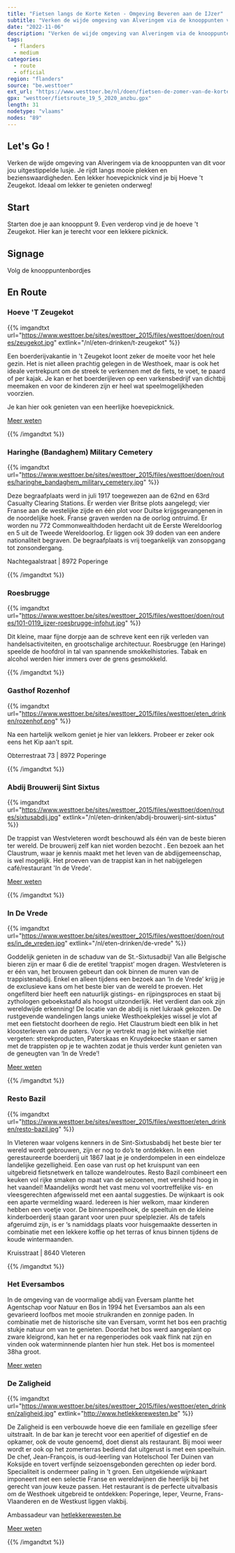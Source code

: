 ```yaml
---
title: "Fietsen langs de Korte Keten - Omgeving Beveren aan de IJzer"
subtitle: "Verken de wijde omgeving van Alveringem via de knooppunten van dit voor jou uitgestippelde lusje"
date: "2022-11-06"
description: "Verken de wijde omgeving van Alveringem via de knooppunten van dit voor jou uitgestippelde lusje" 
tags:
  - flanders
  - medium
categories: 
  - route
  - official
region: "flanders"
source: "be.westtoer"
ext_url: "https://www.westtoer.be/nl/doen/fietsen-de-zomer-van-de-korte-keten-omgeving-beveren-aan-de-ijzer"
gpx: "westtoer/fietsroute_19_5_2020_anzbu.gpx"
length: 31
nodetype: "vlaams"
nodes: "89"
---
```


## Let's Go !

Verken de wijde omgeving van Alveringem via de knooppunten van dit voor jou uitgestippelde lusje. Je rijdt langs mooie plekken en bezienswaardigheden. Een lekker hoevepicknick vind je bij Hoeve 't Zeugekot. Ideaal om lekker te genieten onderweg!

## Start 

Starten doe je aan knooppunt 9. Even verderop vind je de hoeve 't Zeugekot. Hier kan je terecht voor een lekkere picknick.

## Signage

Volg de knooppuntenbordjes

## En Route

### Hoeve 'T Zeugekot

{{% imgandtxt url="https://www.westtoer.be/sites/westtoer_2015/files/westtoer/doen/routes/zeugekot.jpg" extlink="/nl/eten-drinken/t-zeugekot" %}}

Een boerderijvakantie in 't Zeugekot loont zeker de moeite voor het hele gezin. Het is niet alleen prachtig gelegen in de Westhoek, maar is ook het ideale vertrekpunt om de streek te verkennen met de fiets, te voet, te paard of per kajak. Je kan er het boerderijleven op een varkensbedrijf van dichtbij meemaken en voor de kinderen zijn er heel wat speelmogelijkheden voorzien.

Je kan hier ook genieten van een heerlijke hoevepicknick.

[Meer weten](https://www.westtoer.be/nl/eten-drinken/t-zeugekot)

{{% /imgandtxt %}}

### Haringhe (Bandaghem) Military Cemetery

{{% imgandtxt url="https://www.westtoer.be/sites/westtoer_2015/files/westtoer/doen/routes/haringhe_bandaghem_military_cemetery.jpg" %}}

Deze begraafplaats werd in juli 1917 toegewezen aan de 62nd en 63rd Casualty Clearing Stations. Er werden vier Britse plots aangelegd; vier Franse aan de westelijke zijde en één plot voor Duitse krijgsgevangenen in de noordelijke hoek. Franse graven werden na de oorlog ontruimd. Er worden nu 772 Commonwealthdoden herdacht uit de Eerste Wereldoorlog en 5 uit de Tweede Wereldoorlog. Er liggen ook 39 doden van een andere nationaliteit begraven. De begraafplaats is vrij toegankelijk van zonsopgang tot zonsondergang.

Nachtegaalstraat  |  8972 Poperinge

{{% /imgandtxt %}}

### Roesbrugge

{{% imgandtxt url="https://www.westtoer.be/sites/westtoer_2015/files/westtoer/doen/routes/101-0119_ijzer-roesbrugge-infohut.jpg" %}}

Dit kleine, maar fijne dorpje aan de schreve kent een rijk verleden van handelsactiviteiten, en grootschalige architectuur. Roesbrugge (en Haringe) speelde de hoofdrol in tal van spannende smokkelhistories. Tabak en alcohol werden hier immers over de grens gesmokkeld.

{{% /imgandtxt %}}

### Gasthof Rozenhof

{{% imgandtxt url="https://www.westtoer.be/sites/westtoer_2015/files/westtoer/eten_drinken/rozenhof.png" %}}

Na een hartelijk welkom geniet je hier van lekkers. Probeer er zeker ook eens het Kip aan't spit.

Obterrestraat 73  |  8972 Poperinge

{{% /imgandtxt %}}

### Abdij Brouwerij Sint Sixtus

{{% imgandtxt url="https://www.westtoer.be/sites/westtoer_2015/files/westtoer/doen/routes/sixtusabdij.jpg" extlink="/nl/eten-drinken/abdij-brouwerij-sint-sixtus" %}}

De trappist van Westvleteren wordt beschouwd als één van de beste bieren ter wereld. De brouwerij zelf kan niet worden bezocht . Een bezoek aan het Claustrum, waar je kennis maakt met het leven van de abdijgemeenschap, is wel mogelijk. Het proeven van de trappist kan in het nabijgelegen café/restaurant 'In de Vrede'.

[Meer weten](https://www.westtoer.be/nl/eten-drinken/abdij-brouwerij-sint-sixtus)

{{% /imgandtxt %}}

### In De Vrede

{{% imgandtxt url="https://www.westtoer.be/sites/westtoer_2015/files/westtoer/doen/routes/in_de_vreden.jpg" extlink="/nl/eten-drinken/de-vrede" %}}

Goddelijk genieten in de schaduw van de St.-Sixtusadbij! Van alle Belgische bieren zijn er maar 6 die de eretitel ‘trappist’ mogen dragen. Westvleteren is er één van, het brouwen gebeurt dan ook binnen de muren van de trappistenabdij. Enkel en alleen tijdens een bezoek aan ‘In de Vrede’ krijg je de exclusieve kans om het beste bier van de wereld te proeven. Het ongefilterd bier heeft een natuurlijk gistings- en rijpingsproces en staat bij zythologen geboekstaafd als hoogst uitzonderlijk. Het verdient dan ook zijn wereldwijde erkenning! De locatie van de abdij is niet lukraak gekozen. De rustgevende wandelingen langs unieke Westhoekplekjes wissel je vlot af met een fietstocht doorheen de regio. Het Claustrum biedt een blik in het kloosterleven van de paters. Voor je vertrekt mag je het winkeltje niet vergeten: streekproducten, Paterskaas en Kruydekoecke staan er samen met de trappisten op je te wachten zodat je thuis verder kunt genieten van de geneugten van ‘In de Vrede’!

[Meer weten](https://www.westtoer.be/nl/eten-drinken/de-vrede)

{{% /imgandtxt %}}

### Resto Bazil

{{% imgandtxt url="https://www.westtoer.be/sites/westtoer_2015/files/westtoer/eten_drinken/resto-bazil.jpg" %}}

In Vleteren waar volgens kenners in de Sint-Sixtusbabdij het beste bier ter wereld wordt gebrouwen, zijn er nog to do’s te ontdekken. In een gerestaureerde boerderij uit 1867 laat je je onderdompelen in een eindeloze landelijke gezelligheid. Een oase van rust op het kruispunt van een uitgebreid fietsnetwerk en talloze wandelroutes. Resto Bazil combineert een keuken vol rijke smaken op maat van de seizoenen, met versheid hoog in het vaandel! Maandelijks wordt het vast menu vol voortreffelijke vis- en vleesgerechten afgewisseld met een aantal suggesties. De wijnkaart is ook een aparte vermelding waard. Iedereen is hier welkom, maar kinderen hebben een voetje voor. De binnenspeelhoek, de speeltuin en de kleine kinderboerderij staan garant voor uren puur spelplezier. Als de tafels afgeruimd zijn, is er ‘s namiddags plaats voor huisgemaakte desserten in combinatie met een lekkere koffie op het terras of knus binnen tijdens de koude wintermaanden.

Kruisstraat  |  8640 Vleteren

{{% /imgandtxt %}}

### Het Eversambos

In de omgeving van de voormalige abdij van Eversam plantte het Agentschap voor Natuur en Bos in 1994 het Eversambos aan als een gevarieerd loofbos met mooie struikranden en zonnige paden. In combinatie met de historische site van Eversam, vormt het bos een prachtig stukje natuur om van te genieten. Doordat het bos werd aangeplant op zware kleigrond, kan het er na regenperiodes ook vaak flink nat zijn en vinden ook waterminnende planten hier hun stek. Het bos is momenteel 38ha groot.

[Meer weten](https://www.westtoer.be/nl/doen/het-eversambos)

### De Zaligheid

{{% imgandtxt url="https://www.westtoer.be/sites/westtoer_2015/files/westtoer/eten_drinken/zaligheid.jpg" extlink="http://www.hetlekkerewesten.be" %}}

De Zaligheid is een verbouwde hoeve die een familiale en gezellige sfeer uitstraalt. In de bar kan je terecht voor een aperitief of digestief en de opkamer, ook de voute genoemd, doet dienst als restaurant. Bij mooi weer wordt er ook op het zomerterras bediend dat uitgerust is met een speeltuin. De chef, Jean-François, is oud-leerling van Hotelschool Ter Duinen van Koksijde en tovert verfijnde seizoensgebonden gerechten op ieder bord. Specialiteit is ondermeer paling in ’t groen. Een uitgekiende wijnkaart imponeert met een selectie Franse en wereldwijnen die heerlijk bij het gerecht van jouw keuze passen. Het restaurant is de perfecte uitvalbasis om de Westhoek uitgebreid te ontdekken: Poperinge, Ieper, Veurne, Frans-Vlaanderen en de Westkust liggen vlakbij.

Ambassadeur van [hetlekkerewesten.be](http://www.hetlekkerewesten.be)

[Meer weten](https://www.westtoer.be/nl/eten-drinken/de-zaligheid-0)

{{% /imgandtxt %}}